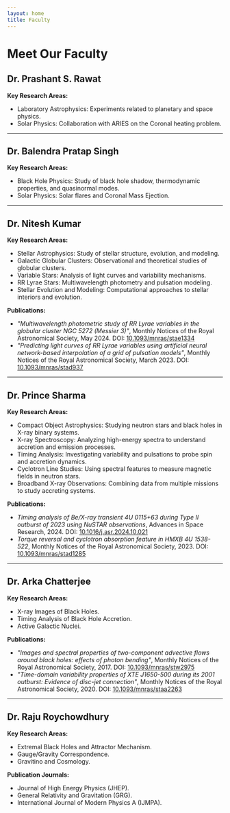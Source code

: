 ```yaml
---
layout: home
title: Faculty
---
```


# Meet Our Faculty

<h2 id="PSRAWAT">Dr. Prashant S. Rawat</h2>
<p>
<strong>Key Research Areas:</strong>
<ul>
  <li>Laboratory Astrophysics: Experiments related to planetary and space physics.</li>
  <li>Solar Physics: Collaboration with ARIES on the Coronal heating problem.</li>
</ul>
</p>
<hr />

<h2 id="BALENDRA">Dr. Balendra Pratap Singh</h2>
<p>
<strong>Key Research Areas:</strong>
<ul>
  <li>Black Hole Physics: Study of black hole shadow, thermodynamic properties, and quasinormal modes.</li>
  <li>Solar Physics: Solar flares and Coronal Mass Ejection.</li>
</ul>
</p>
<hr />

<h2 id="NITESH">Dr. Nitesh Kumar</h2>
<p>
<strong>Key Research Areas:</strong>
<ul>
  <li>Stellar Astrophysics: Study of stellar structure, evolution, and modeling.</li>
  <li>Galactic Globular Clusters: Observational and theoretical studies of globular clusters.</li>
  <li>Variable Stars: Analysis of light curves and variability mechanisms.</li>
  <li>RR Lyrae Stars: Multiwavelength photometry and pulsation modeling.</li>
  <li>Stellar Evolution and Modeling: Computational approaches to stellar interiors and evolution.</li>
</ul>
<strong>Publications:</strong>
<ul>
  <li><em>"Multiwavelength photometric study of RR Lyrae variables in the globular cluster NGC 5272 (Messier 3)"</em>, Monthly Notices of the Royal Astronomical Society, May 2024. DOI: <a href="https://doi.org/10.1093/mnras/stae1334">10.1093/mnras/stae1334</a></li>
  <li><em>"Predicting light curves of RR Lyrae variables using artificial neural network-based interpolation of a grid of pulsation models"</em>, Monthly Notices of the Royal Astronomical Society, March 2023. DOI: <a href="https://doi.org/10.1093/mnras/stad937">10.1093/mnras/stad937</a></li>
</ul>
</p>
<hr />

<h2 id="PRINCE">Dr. Prince Sharma</h2>
<p>
<strong>Key Research Areas:</strong>
<ul>
  <li>Compact Object Astrophysics: Studying neutron stars and black holes in X-ray binary systems.</li>
  <li>X-ray Spectroscopy: Analyzing high-energy spectra to understand accretion and emission processes.</li>
  <li>Timing Analysis: Investigating variability and pulsations to probe spin and accretion dynamics.</li>
  <li>Cyclotron Line Studies: Using spectral features to measure magnetic fields in neutron stars.</li>
  <li>Broadband X-ray Observations: Combining data from multiple missions to study accreting systems.</li>
</ul>
<strong>Publications:</strong>
<ul>
  <li><em>Timing analysis of Be/X-ray transient 4U 0115+63 during Type II outburst of 2023 using NuSTAR observations</em>, Advances in Space Research, 2024. DOI: <a href="https://doi.org/10.1016/j.asr.2024.10.021">10.1016/j.asr.2024.10.021</a></li>
  <li><em>Torque reversal and cyclotron absorption feature in HMXB 4U 1538-522</em>, Monthly Notices of the Royal Astronomical Society, 2023. DOI: <a href="https://doi.org/10.1093/mnras/stad1285">10.1093/mnras/stad1285</a></li>
</ul>
</p>
<hr />

<h2 id="ARKA">Dr. Arka Chatterjee</h2>
<p>
<strong>Key Research Areas:</strong>
<ul>
  <li>X-ray Images of Black Holes.</li>
  <li>Timing Analysis of Black Hole Accretion.</li>
  <li>Active Galactic Nuclei.</li>
</ul>
<strong>Publications:</strong>
<ul>
  <li><em>"Images and spectral properties of two-component advective flows around black holes: effects of photon bending"</em>, Monthly Notices of the Royal Astronomical Society, 2017. DOI: <a href="https://doi.org/10.1093/mnras/stw2975">10.1093/mnras/stw2975</a></li>
  <li><em>"Time-domain variability properties of XTE J1650-500 during its 2001 outburst: Evidence of disc-jet connection"</em>, Monthly Notices of the Royal Astronomical Society, 2020. DOI: <a href="https://doi.org/10.1093/mnras/staa2263">10.1093/mnras/staa2263</a></li>
</ul>
</p>
<hr />

<h2 id="RAJU">Dr. Raju Roychowdhury</h2>
<p>
<strong>Key Research Areas:</strong>
<ul>
  <li>Extremal Black Holes and Attractor Mechanism.</li>
  <li>Gauge/Gravity Correspondence.</li>
  <li>Gravitino and Cosmology.</li>
</ul>
<strong>Publication Journals:</strong>
<ul>
  <li>Journal of High Energy Physics (JHEP).</li>
  <li>General Relativity and Gravitation (GRG).</li>
  <li>International Journal of Modern Physics A (IJMPA).</li>
</ul>
</p>